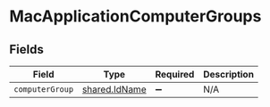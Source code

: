 # MacApplicationComputerGroups


## Fields

| Field                                                 | Type                                                  | Required                                              | Description                                           |
| ----------------------------------------------------- | ----------------------------------------------------- | ----------------------------------------------------- | ----------------------------------------------------- |
| `computerGroup`                                       | [shared.IdName](../../../sdk/models/shared/idname.md) | :heavy_minus_sign:                                    | N/A                                                   |